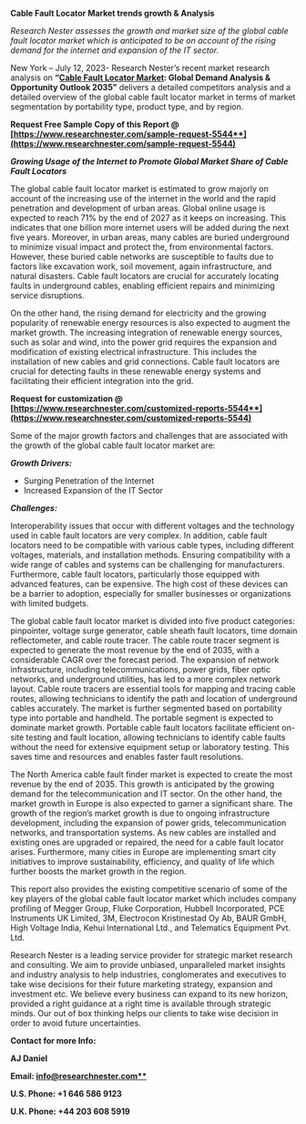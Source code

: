 ﻿**Cable Fault Locator Market <a name="_hlk167956890"></a>trends growth & Analysis**

*Research Nester assesses the growth and market size of the global cable fault locator market which is anticipated to be on account of the rising demand for the internet and expansion of the IT sector.*

New York – July 12, 2023- Research Nester’s recent market research analysis on **“[Cable Fault Locator Market](https://www.researchnester.com/reports/cable-fault-locator-market/5544): Global Demand Analysis & Opportunity Outlook 2035”** delivers a detailed competitors analysis and a detailed overview of the global cable fault locator market in terms of market segmentation by portability type, product type, and by region. 

**Request Free Sample Copy of this Report @  [https://www.researchnester.com/sample-request-5544**](https://www.researchnester.com/sample-request-5544)**

***Growing Usage of the Internet to Promote Global Market Share of Cable Fault Locators***

The global cable fault locator market is estimated to grow majorly on account of the increasing use of the internet in the world and the rapid penetration and development of urban areas. Global online usage is expected to reach 71% by the end of 2027 as it keeps on increasing. This indicates that one billion more internet users will be added during the next five years.  Moreover, in urban areas, many cables are buried underground to minimize visual impact and protect the, from environmental factors. However, these buried cable networks are susceptible to faults due to factors like excavation work, soil movement, again infrastructure, and natural disasters. Cable fault locators are crucial for accurately locating faults in underground cables, enabling efficient repairs and minimizing service disruptions. 

On the other hand, the rising demand for electricity and the growing popularity of renewable energy resources is also expected to augment the market growth. The increasing integration of renewable energy sources, such as solar and wind, into the power grid requires the expansion and modification of existing electrical infrastructure. This includes the installation of new cables and grid connections. Cable fault locators are crucial for detecting faults in these renewable energy systems and facilitating their efficient integration into the grid.

**Request for customization @ [https://www.researchnester.com/customized-reports-5544**](https://www.researchnester.com/customized-reports-5544)**

Some of the major growth factors and challenges that are associated with the growth of the global cable fault locator market are:

***Growth Drivers:***

- Surging Penetration of the Internet
- Increased Expansion of the IT Sector

***Challenges:***

Interoperability issues that occur with different voltages and the technology used in cable fault locators are very complex. In addition, cable fault locators need to be compatible with various cable types, including different voltages, materials, and installation methods. Ensuring compatibility with a wide range of cables and systems can be challenging for manufacturers. Furthermore, cable fault locators, particularly those equipped with advanced features, can be expensive. The high cost of these devices can be a barrier to adoption, especially for smaller businesses or organizations with limited budgets. 

The global cable fault locator market is divided into five product categories: pinpointer, voltage surge generator, cable sheath fault locators, time domain reflectometer, and cable route tracer. The cable route tracer segment is expected to generate the most revenue by the end of 2035, with a considerable CAGR over the forecast period. The expansion of network infrastructure, including telecommunications, power grids, fiber optic networks, and underground utilities, has led to a more complex network layout. Cable route tracers are essential tools for mapping and tracing cable routes, allowing technicians to identify the path and location of underground cables accurately. The market is further segmented based on portability type into portable and handheld. The portable segment is expected to dominate market growth. Portable cable fault locators facilitate efficient on-site testing and fault location, allowing technicians to identify cable faults without the need for extensive equipment setup or laboratory testing. This saves time and resources and enables faster fault resolutions. 

The North America cable fault finder market is expected to create the most revenue by the end of 2035. This growth is anticipated by the growing demand for the telecommunication and IT sector. On the other hand, the market growth in Europe is also expected to garner a significant share. The growth of the region’s market growth is due to ongoing infrastructure development, including the expansion of power grids, telecommunication networks, and transportation systems. As new cables are installed and existing ones are upgraded or repaired, the need for a cable fault locator arises. Furthermore, many cities in Europe are implementing smart city initiatives to improve sustainability, efficiency, and quality of life which further boosts the market growth in the region. 

This report also provides the existing competitive scenario of some of the key players of the global cable fault locator market which includes company profiling of Megger Group, Fluke Corporation, Hubbell Incorporated, PCE Instruments UK Limited, 3M, Electrocon Kristinestad Oy Ab, BAUR GmbH, High Voltage India, Kehui International Ltd., and Telematics Equipment Pvt. Ltd.

Research Nester is a leading service provider for strategic market research and consulting. We aim to provide unbiased, unparalleled market insights and industry analysis to help industries, conglomerates and executives to take wise decisions for their future marketing strategy, expansion and investment etc. We believe every business can expand to its new horizon, provided a right guidance at a right time is available through strategic minds. Our out of box thinking helps our clients to take wise decision in order to avoid future uncertainties.

**Contact for more Info:**

**AJ Daniel**

**Email: [info@researchnester.com**](mailto:info@researchnester.com)**

**U.S. Phone: +1 646 586 9123** 

**U.K. Phone: +44 203 608 5919**


